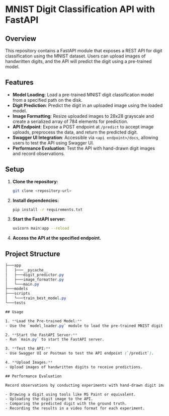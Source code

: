 # MNIST Digit Classification API with FastAPI

## Overview
This repository contains a FastAPI module that exposes a REST API for digit classification using the MNIST dataset. Users can upload images of handwritten digits, and the API will predict the digit using a pre-trained model.

## Features
- **Model Loading**: Load a pre-trained MNIST digit classification model from a specified path on the disk.
- **Digit Prediction**: Predict the digit in an uploaded image using the loaded model.
- **Image Formatting**: Resize uploaded images to 28x28 grayscale and create a serialized array of 784 elements for prediction.
- **API Endpoint**: Expose a POST endpoint at `/predict` to accept image uploads, preprocess the data, and return the predicted digit.
- **Swagger UI Integration**: Accessible via `<api endpoint>/docs`, allowing users to test the API using Swagger UI.
- **Performance Evaluation**: Test the API with hand-drawn digit images and record observations.

## Setup
1. **Clone the repository:**
   ```bash
   git clone <repository-url>
2. **Install dependencies:**
   ```bash
   pip install -r requirements.txt
3. **Start the FastAPI server:**
   ```bash
   uvicorn main:app --reload
4. **Access the API at the specified endpoint.**

## Project Structure
   ```css
   ├───app
   │   ├───__pycache__
   │   ├───digit_predictor.py
   │   ├───image_formatter.py
   │   └───main.py
   ├───models
   ├───scripts
   │   └───train_best_model.py
   └───tests

## Usage

1. **Load the Pre-trained Model:**
   - Use the `model_loader.py` module to load the pre-trained MNIST digit classification model.

2. **Start the FastAPI Server:**
   - Run `main.py` to start the FastAPI server.

3. **Test the API:**
   - Use Swagger UI or Postman to test the API endpoint (`/predict`).

4. **Upload Images:**
   - Upload images of handwritten digits to receive predictions.

## Performance Evaluation

Record observations by conducting experiments with hand-drawn digit images. Each experiment should involve:

- Drawing a digit using tools like MS Paint or equivalent.
- Uploading the digit image to the API.
- Comparing the predicted digit with the ground truth.
- Recording the results in a video format for each experiment.

